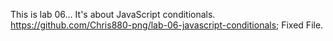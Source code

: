 This is lab 06...
It's about JavaScript conditionals.
https://github.com/Chris880-png/lab-06-javascript-conditionals;
Fixed File.